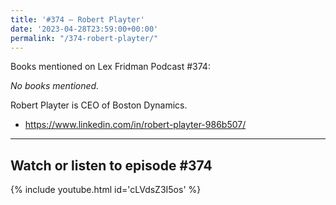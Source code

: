 ```yaml
---
title: '#374 – Robert Playter'
date: '2023-04-28T23:59:00+00:00'
permalink: "/374-robert-playter/"
---
```


Books mentioned on Lex Fridman Podcast #374:

*No books mentioned.*

Robert Playter is CEO of Boston Dynamics.

- <a href="https://www.linkedin.com/in/robert-playter-986b507/" target="_blank">https://www.linkedin.com/in/robert-playter-986b507/</a>

- - - - - -

## Watch or listen to episode #374

{% include youtube.html id='cLVdsZ3I5os' %}